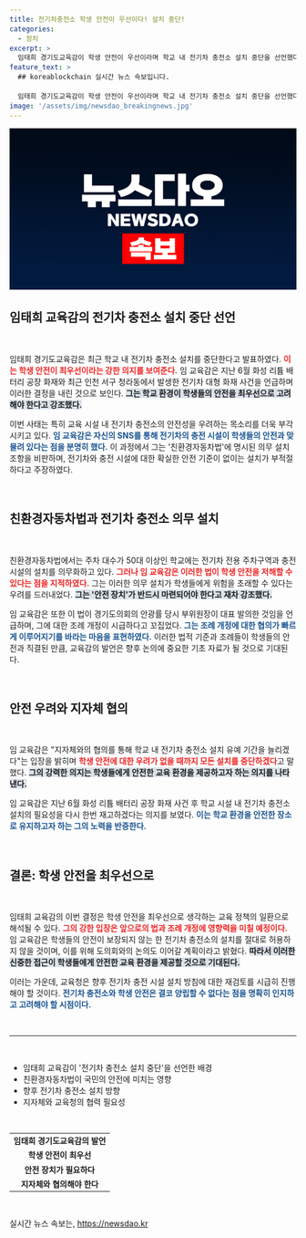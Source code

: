 ```yaml
---
title: 전기차충전소 학생 안전이 우선이다! 설치 중단!
categories:
  - 정치
excerpt: >
  임태희 경기도교육감이 학생 안전이 우선이라며 학교 내 전기차 충전소 설치 중단을 선언했다. 최근 전기차 화재 사건이 잇따르면서, 안전장치가 없는 상황에서 충전소 의무설치를 재검토할 필요성을 강조했다.
feature_text: >
  ## koreablockchain 실시간 뉴스 속보입니다.

  임태희 경기도교육감이 학생 안전이 우선이라며 학교 내 전기차 충전소 설치 중단을 선언했다. 최근 전기차 화재 사건이 잇따르면서, 안전장치가 없는 상황에서 충전소 의무설치를 재검토할 필요성을 강조했다.
image: '/assets/img/newsdao_breakingnews.jpg'
---
```


<p><img src="/assets/img/newsdao_breakingnews.jpg" alt="koreablockchain 속보" /></p>

<h2 data-ke-size="size26">임태희 교육감의 전기차 충전소 설치 중단 선언</h2>

<p data-ke-size="size16">&nbsp;</p>

<p>임태희 경기도교육감은 최근 학교 내 전기차 충전소 설치를 중단한다고 발표하였다. <b><span style="color: #ee2323;">이는 학생 안전이 최우선이라는 강한 의지를 보여준다.</span></b> 임 교육감은 지난 6월 화성 리튬 배터리 공장 화재와 최근 인천 서구 청라동에서 발생한 전기차 대형 화재 사건을 언급하며 이러한 결정을 내린 것으로 보인다. <b><span style="background-color: #21538527;">그는 학교 환경이 학생들의 안전을 최우선으로 고려해야 한다고 강조했다.</span></b> </p>

<p>이번 사태는 특히 교육 시설 내 전기차 충전소의 안전성을 우려하는 목소리를 더욱 부각시키고 있다. <b><span style="color: #1a5490;">임 교육감은 자신의 SNS를 통해 전기차의 충전 시설이 학생들의 안전과 맞물려 있다는 점을 분명히 했다.</span></b> 이 과정에서 그는 '친환경자동차법'에 명시된 의무 설치 조항을 비판하며, 전기차와 충전 시설에 대한 확실한 안전 기준이 없이는 설치가 부적절하다고 주장하였다.</p>

<p data-ke-size="size16">&nbsp;</p>

<h2 data-ke-size="size26">친환경자동차법과 전기차 충전소 의무 설치</h2>

<p data-ke-size="size16">&nbsp;</p>

<p>친환경자동차법에서는 주차 대수가 50대 이상인 학교에는 전기차 전용 주차구역과 충전 시설의 설치를 의무화하고 있다. <b><span style="color: #ee2323;">그러나 임 교육감은 이러한 법이 학생 안전을 저해할 수 있다는 점을 지적하였다.</span></b> 그는 이러한 의무 설치가 학생들에게 위험을 초래할 수 있다는 우려를 드러내었다. <b><span style="background-color: #21538527;">그는 '안전 장치'가 반드시 마련되어야 한다고 재차 강조했다.</span></b></p>

<p>임 교육감은 또한 이 법이 경기도의회의 안광률 당시 부위원장이 대표 발의한 것임을 언급하며, 그에 대한 조례 개정이 시급하다고 꼬집었다. <b><span style="color: #1a5490;">그는 조례 개정에 대한 협의가 빠르게 이루어지기를 바라는 마음을 표현하였다.</span></b> 이러한 법적 기준과 조례들이 학생들의 안전과 직결된 만큼, 교육감의 발언은 향후 논의에 중요한 기초 자료가 될 것으로 기대된다.</p>

<p data-ke-size="size16">&nbsp;</p>

<h2 data-ke-size="size26">안전 우려와 지자체 협의</h2>

<p data-ke-size="size16">&nbsp;</p>

<p>임 교육감은 "지자체와의 협의를 통해 학교 내 전기차 충전소 설치 유예 기간을 늘리겠다"는 입장을 밝히며 <b><span style="color: #ee2323;">학생 안전에 대한 우려가 없을 때까지 모든 설치를 중단하겠다</span></b>고 말했다. <b><span style="background-color: #21538527;">그의 강력한 의지는 학생들에게 안전한 교육 환경을 제공하고자 하는 의지를 나타낸다.</span></b> </p>

<p>임 교육감은 지난 6월 화성 리튬 배터리 공장 화재 사건 후 학교 시설 내 전기차 충전소 설치의 필요성을 다시 한번 재고하겠다는 의지를 보였다. <b><span style="color: #1a5490;">이는 학교 환경을 안전한 장소로 유지하고자 하는 그의 노력을 반증한다.</span></b></p>

<p data-ke-size="size16">&nbsp;</p>

<h2 data-ke-size="size26">결론: 학생 안전을 최우선으로</h2>

<p data-ke-size="size16">&nbsp;</p>

<p>임태희 교육감의 이번 결정은 학생 안전을 최우선으로 생각하는 교육 정책의 일환으로 해석될 수 있다. <b><span style="color: #ee2323;">그의 강한 입장은 앞으로의 법과 조례 개정에 영향력을 미칠 예정이다.</span></b> 임 교육감은 학생들의 안전이 보장되지 않는 한 전기차 충전소의 설치를 절대로 허용하지 않을 것이며, 이를 위해 도의회와의 논의도 이어갈 계획이라고 밝혔다. <b><span style="background-color: #21538527;">따라서 이러한 신중한 접근이 학생들에게 안전한 교육 환경을 제공할 것으로 기대된다.</span></b> </p>

<p>이러는 가운데, 교육청은 향후 전기차 충전 시설 설치 방침에 대한 재검토를 시급히 진행해야 할 것이다. <b><span style="color: #1a5490;">전기차 충전소와 학생 안전은 결코 양립할 수 없다는 점을 명확히 인지하고 고려해야 할 시점이다.</span></b> </p>

<p data-ke-size="size16">&nbsp;</p>

<hr />

<p data-ke-size="size16">&nbsp;</p>

<ul>
  <li>임태희 교육감이 '전기차 충전소 설치 중단'을 선언한 배경</li>
  <li>친환경자동차법이 국민의 안전에 미치는 영향</li>
  <li>향후 전기차 충전소 설치 방향</li>
  <li>지자체와 교육청의 협력 필요성</li>
</ul>

<p data-ke-size="size16">&nbsp;</p>

<table style="width: 100%;">
  <tbody>
    <tr style="text-align: center; height: 17px;">
      <td style="text-align: center; height: 17px;"><b>임태희 경기도교육감의 발언</b></td>
    </tr>
    <tr style="text-align: center; height: 17px;">
      <td style="text-align: center; height: 17px;"><b>학생 안전이 최우선</b></td>
    </tr>
    <tr style="text-align: center; height: 17px;">
      <td style="text-align: center; height: 17px;"><b>안전 장치가 필요하다</b></td>
    </tr>
    <tr style="text-align: center; height: 17px;">
      <td style="text-align: center; height: 17px;"><b>지자체와 협의해야 한다</b></td>
    </tr>
  </tbody>
</table> 

<p data-ke-size="size16">&nbsp;</p>
실시간 뉴스 속보는, <a href="https://newsdao.kr" rel="dofollow">https://newsdao.kr</a>


